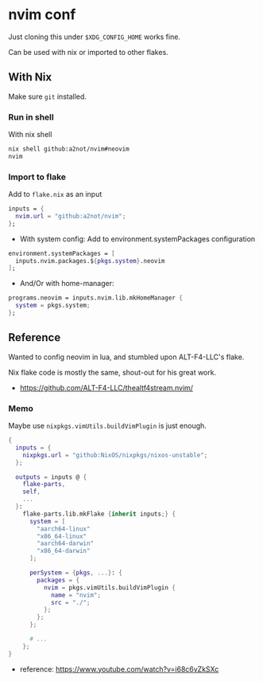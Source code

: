 # nvim conf

Just cloning this under `$XDG_CONFIG_HOME` works fine.

Can be used with nix or imported to other flakes.

## With Nix

Make sure `git` installed.

### Run in shell

With nix shell

```bash
nix shell github:a2not/nvim#neovim
nvim
```

### Import to flake

Add to `flake.nix` as an input

```nix
inputs = {
  nvim.url = "github:a2not/nvim";
};
```

- With system config: Add to environment.systemPackages configuration

```nix
environment.systemPackages = [
  inputs.nvim.packages.${pkgs.system}.neovim
];
```

- And/Or with home-manager:
```nix
programs.neovim = inputs.nvim.lib.mkHomeManager {
  system = pkgs.system;
};
```

## Reference

Wanted to config neovim in lua, and stumbled upon ALT-F4-LLC's flake.

Nix flake code is mostly the same, shout-out for his great work.

- https://github.com/ALT-F4-LLC/thealtf4stream.nvim/

### Memo

Maybe use `nixpkgs.vimUtils.buildVimPlugin` is just enough.

```nix
{
  inputs = {
    nixpkgs.url = "github:NixOS/nixpkgs/nixos-unstable";
  };

  outputs = inputs @ {
    flake-parts,
    self,
    ...
  }:
    flake-parts.lib.mkFlake {inherit inputs;} {
      system = [
        "aarch64-linux"
        "x86_64-linux"
        "aarch64-darwin"
        "x86_64-darwin"
      ];

      perSystem = {pkgs, ...}: {
        packages = {
          nvim = pkgs.vimUtils.buildVimPlugin {
            name = "nvim";
            src = "./";
          };
        };
      };

      # ...
    };
}
```

- reference: https://www.youtube.com/watch?v=i68c6vZkSXc
